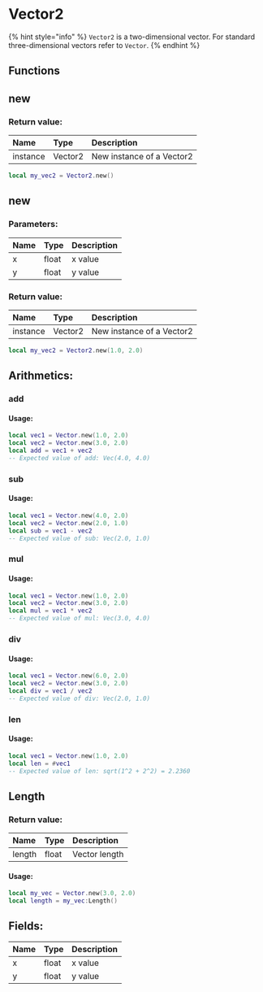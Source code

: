 # Vector2

{% hint style="info" %}
`Vector2` is a two-dimensional vector. For standard three-dimensional vectors refer to `Vector`.
{% endhint %}

## Functions

## new

### Return value:

| Name | Type | Description |
| :--- | :--- | :--- |
| instance | Vector2 | New instance of a Vector2 |

```lua
local my_vec2 = Vector2.new()
```

## new

### Parameters:

| Name | Type | Description |
| :--- | :--- | :--- |
| x | float | x value |
| y | float | y value |


### Return value:

| Name | Type | Description |
| :--- | :--- | :--- |
| instance | Vector2 | New instance of a Vector2 |

```lua
local my_vec2 = Vector2.new(1.0, 2.0)
```

## Arithmetics:

### add

#### Usage:
```lua
local vec1 = Vector.new(1.0, 2.0)
local vec2 = Vector.new(3.0, 2.0)
local add = vec1 + vec2
-- Expected value of add: Vec(4.0, 4.0)
```

### sub

#### Usage:
```lua
local vec1 = Vector.new(4.0, 2.0)
local vec2 = Vector.new(2.0, 1.0)
local sub = vec1 - vec2
-- Expected value of sub: Vec(2.0, 1.0)
```

### mul

#### Usage:
```lua
local vec1 = Vector.new(1.0, 2.0)
local vec2 = Vector.new(3.0, 2.0)
local mul = vec1 * vec2
-- Expected value of mul: Vec(3.0, 4.0)
```

### div

#### Usage:
```lua
local vec1 = Vector.new(6.0, 2.0)
local vec2 = Vector.new(3.0, 2.0)
local div = vec1 / vec2
-- Expected value of div: Vec(2.0, 1.0)
```

### len

#### Usage:
```lua
local vec1 = Vector.new(1.0, 2.0)
local len = #vec1
-- Expected value of len: sqrt(1^2 + 2^2) = 2.2360
```

## Length

### Return value:

| Name | Type | Description |
| :--- | :--- | :--- |
| length | float | Vector length|

#### Usage:
```lua
local my_vec = Vector.new(3.0, 2.0)
local length = my_vec:Length()
```

## Fields:

| Name | Type | Description |
| :--- | :--- | :--- |
| x | float | x value |
| y | float | y value |
